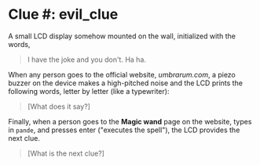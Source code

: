 Clue #: evil_clue
====================

A small LCD display somehow mounted on the wall, initialized with the words, 
> I have the joke and you don't. Ha ha.

When any person goes to the official website, _umbrarum.com_, a piezo buzzer on the device makes a high-pitched noise and the LCD prints the following words, letter by letter (like a typewriter):
> [What does it say?]

Finally, when a person goes to the **Magic wand** page on the website, types in `pande`, and presses enter ("executes the spell"), the LCD provides the next clue.
> [What is the next clue?]
